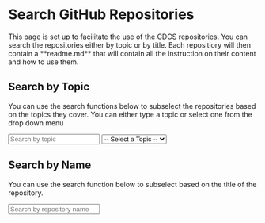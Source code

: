 <!DOCTYPE html>
<html>
<head>
    <title>Repository Search</title>
    <script src="https://cdnjs.cloudflare.com/ajax/libs/lunr.js/2.3.8/lunr.min.js"></script>
</head>
<body>
    <h1>Search GitHub Repositories</h1>
    <p>
    This page is set up to facilitate the use of the CDCS repositories. You can search the repositories either by topic or by title. 
    Each repositiory will then contain a **readme.md** that will contain all the instruction on their content and how to use them.
    </p>
    <!-- Search by Topic -->
    <h2>Search by Topic</h2>
    <p>
    You can use the search functions below to subselect the repositories based on the topics they cover.
    You can either type a topic or select one from the drop down menu
    </p>
    <div>
        <input type="text" id="search-topic-input" placeholder="Search by topic">
        <select id="topic-select">
            <option value="">-- Select a Topic --</option>
        </select>
    </div>
    <p>
    </p>
    <p>
    </p>
    <!-- Search by Name -->
    <h2>Search by Name</h2>
    <p>
    You can use the search function below to subselect based on the title of the repository. 
    </p>
    <div>
        <input type="text" id="search-name-input" placeholder="Search by repository name">
    </div>
    <ul id="repo-list"></ul>
    <script>
        const repos = {{ site.data.repos | jsonify }};
        console.log('Fetched repositories:', repos);
        function createSubstrings(str) {
            const substrings = [];
            for (let i = 0; i < str.length; i++) {
                for (let j = i + 1; j <= str.length; j++) {
                    substrings.push(str.slice(i, j));
                }
            }
            return substrings;
        }
        function createIndex(repos, field) {
            return lunr(function () {
                this.field('name');
                this.field(field);
                repos.forEach(repo => {
                    const fieldSubstrings = createSubstrings(repo[field].join ? repo[field].join(' ') : repo[field]);
                    this.add({
                        'name': repo.name,
                        [field]: fieldSubstrings.join(' '),
                        'id': repo.name
                    });
                });
            });
        }
        function populateTopicSelect(repos) {
            const topicSelect = document.getElementById('topic-select');
            const uniqueTopics = new Set();
            // Collect unique topics
            repos.forEach(repo => {
                repo.topics.forEach(topic => uniqueTopics.add(topic));
            });
            // Convert Set to array and sort alphabetically
            const sortedTopics = Array.from(uniqueTopics).sort();
            // Clear previous options
            topicSelect.innerHTML = '<option value="">-- Select a Topic --</option>';
            // Add sorted topics to the dropdown
            sortedTopics.forEach(topic => {
               const option = document.createElement('option');
               option.value = topic;
               option.textContent = topic;
               topicSelect.appendChild(option);
            });
}
        function searchRepos(query, index, repos) {
            const results = index.search(`*${query}*`);
            const repoList = document.getElementById('repo-list');
            repoList.innerHTML = '';
            results.forEach(result => {
                const repo = repos.find(r => r.name === result.ref);
                if (repo) {
                    const li = document.createElement('li');
                    li.innerHTML = `<a href="${repo.url}">${repo.name}</a>`;
                    repoList.appendChild(li);
                }
            });
            if (results.length === 0) {
                repoList.innerHTML = '<li>No results found</li>';
            }
        }
        function initialize() {
            if (repos) {
                const topicIndex = createIndex(repos, 'topics');
                const nameIndex = createIndex(repos, 'name');
                populateTopicSelect(repos);  // Populate the dropdown with sorted topics
                document.getElementById('search-topic-input').addEventListener('input', function () {
                const query = this.value;
                searchRepos(query, topicIndex, repos);
                });
                document.getElementById('topic-select').addEventListener('change', function () {
                    const query = this.value;
                     searchRepos(query, topicIndex, repos);
                     });
        document.getElementById('search-name-input').addEventListener('input', function () {
            const query = this.value;
            searchRepos(query, nameIndex, repos);
        });
    }
}
    </script>
</body>
</html>
